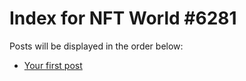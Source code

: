 # Index for NFT World #6281
Posts will be displayed in the order below:

- [Your first post](./001-first.md)


